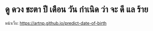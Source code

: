 # ดู ดวง ชะตา ปี เดือน วัน กำเนิด ว่า จะ ดี แล ร้าย

หน้าเว็บ: https://artnp.github.io/predict-date-of-birth
